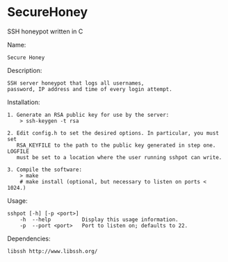 SecureHoney
===========

SSH honeypot written in C

Name:

    Secure Honey


Description: 

    SSH server honeypot that logs all usernames,
    password, IP address and time of every login attempt.


Installation:

    1. Generate an RSA public key for use by the server:
        > ssh-keygen -t rsa 

    2. Edit config.h to set the desired options. In particular, you must set
       RSA_KEYFILE to the path to the public key generated in step one. LOGFILE 
       must be set to a location where the user running sshpot can write.

    3. Compile the software:
        > make
        # make install (optional, but necessary to listen on ports < 1024.)


Usage:

    sshpot [-h] [-p <port>]
        -h  --help          Display this usage information.
        -p  --port <port>   Port to listen on; defaults to 22.


Dependencies:

    libssh http://www.libssh.org/
